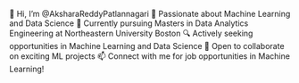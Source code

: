 👋 Hi, I’m @AksharaReddyPatlannagari
👀 Passionate about Machine Learning and Data Science
🌱 Currently pursuing Masters in Data Analytics Engineering at Northeastern University Boston
🔍 Actively seeking opportunities in Machine Learning and Data Science
💼 Open to collaborate on exciting ML projects
📫 Connect with me for job opportunities in Machine Learning!


<!---
AksharaReddyPatlannagari/AksharaReddyPatlannagari is a ✨ special ✨ repository because its `README.md` (this file) appears on your GitHub profile.
You can click the Preview link to take a look at your changes.
--->
